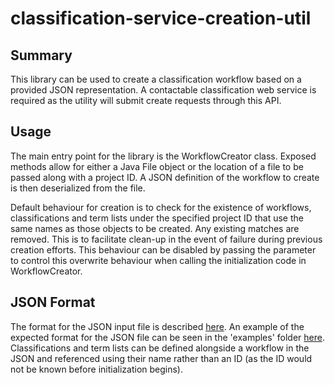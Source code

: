# classification-service-creation-util

## Summary

This library can be used to create a classification workflow based on a provided JSON representation. A contactable classification web service is required as the utility will submit create requests through this API.

## Usage

The main entry point for the library is the WorkflowCreator class. Exposed methods allow for either a Java File object or the location of a file to be passed along with a project ID. A JSON definition of the workflow to create is then deserialized from the file.

Default behaviour for creation is to check for the existence of workflows, classifications and term lists under the specified project ID that use the same names as those objects to be created. Any existing matches are removed. This is to facilitate clean-up in the event of failure during previous creation efforts. This behaviour can be disabled by passing the parameter to control this overwrite behaviour when calling the initialization code in WorkflowCreator.

## JSON Format

The format for the JSON input file is described [here](./Classification_JSON.md). An example of the expected format for the JSON file can be seen in the 'examples' folder [here](./examples/example_workflow.json). Classifications and term lists can be defined alongside a workflow in the JSON and referenced using their name rather than an ID (as the ID would not be known before initialization begins).